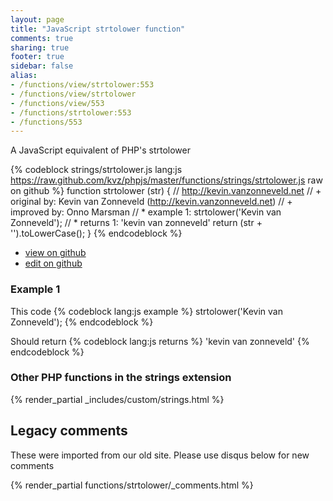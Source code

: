 ```yaml
---
layout: page
title: "JavaScript strtolower function"
comments: true
sharing: true
footer: true
sidebar: false
alias:
- /functions/view/strtolower:553
- /functions/view/strtolower
- /functions/view/553
- /functions/strtolower:553
- /functions/553
---
```

<!-- Generated by Rakefile:build -->
A JavaScript equivalent of PHP's strtolower

{% codeblock strings/strtolower.js lang:js https://raw.github.com/kvz/phpjs/master/functions/strings/strtolower.js raw on github %}
function strtolower (str) {
  // http://kevin.vanzonneveld.net
  // +   original by: Kevin van Zonneveld (http://kevin.vanzonneveld.net)
  // +   improved by: Onno Marsman
  // *     example 1: strtolower('Kevin van Zonneveld');
  // *     returns 1: 'kevin van zonneveld'
  return (str + '').toLowerCase();
}
{% endcodeblock %}

 - [view on github](https://github.com/kvz/phpjs/blob/master/functions/strings/strtolower.js)
 - [edit on github](https://github.com/kvz/phpjs/edit/master/functions/strings/strtolower.js)

### Example 1
This code
{% codeblock lang:js example %}
strtolower('Kevin van Zonneveld');
{% endcodeblock %}

Should return
{% codeblock lang:js returns %}
'kevin van zonneveld'
{% endcodeblock %}


### Other PHP functions in the strings extension
{% render_partial _includes/custom/strings.html %}
## Legacy comments
These were imported from our old site. Please use disqus below for new comments
<div style="overflow-y: scroll; max-height: 500px;">
{% render_partial functions/strtolower/_comments.html %}
</div>
